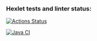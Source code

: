 ### Hexlet tests and linter status:
[![Actions Status](https://github.com/Jeleshka321/java-project-78/actions/workflows/hexlet-check.yml/badge.svg)](https://github.com/Jeleshka321/java-project-78/actions)

[![Java CI](https://github.com/Jeleshka321/java-project-71/actions/workflows/build-check.yml/badge.svg)](https://github.com/Jeleshka321/java-project-71/actions/workflows/build-check.yml)
